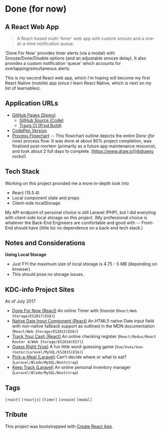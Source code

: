 # Done (for now)

## A React Web App

> A React-based multi-'timer' web app with custom snooze and a one-at-a-time notification queue.

'Done For Now' provides timer alerts (via a modal) with Snooze/Done/Disable options (and an adjustable snooze delay).
It also provides a custom notification 'queue' which accounts for overlapping/simultaneous alerts.

This is my second React web app, which I'm hoping will become my first React Native (mobile) app (once I learn React Native, which is next on my list of learnables).

## Application URLs

  - [GitHub Pages (Demo)](https://KDCinfo.github.io/done-for-now/)
    - [GitHub Source (Code)](https://github.com/KDCinfo/done-for-now)
    - [Travis CI (Prod Build)](https://travis-ci.org/KDCinfo/done-for-now)
  - [CodePen Version](https://codepen.io/KeithDC/pen/weXdEe)
  - [Process Flowchart](https://www.draw.io/?lightbox=1&highlight=0000ff&edit=_blank&layers=1&nav=1&title=done-for-now%20(6).xml#R7R1Zc6M4%2BrfsgyvJQ7u4j8dO0tmZ2una2e7e2plHbGSbbQxeTDrp%2BfUrgYRBB8hGYJw4UzVtywLEd1%2F6NDMftq9%2Fz4Ld5nMagnhmaOHrzHycGYbuazr8B438xCOa55Uj6ywK8dhh4Gv0FyAT8ehzFIJ9Y2KepnEe7ZqDyzRJwDJvjAVZlr40p63SuPnUXbAGzMDXZRCzo%2F%2BJwnyDR11NO%2FzwC4jWG%2FJonfyyCJbf11n6nOAHzgxzVfyVP28DcjM8f78JwvSlNmR%2BmpkPWZrm5aft6wOIEXQJ3MrrngS%2FVgvPQJJLXeA75SU%2FgvgZkDUXK8t%2FEnAU7wPQFdrMvH%2FZRDn4uguW6NcXSAFwbJNvY%2FhNhx%2BrN0Jz13Gw3%2BPPy3QbLfHnOFiA%2BL6C1UMap1nxLAIteJ88S7%2BD2i%2Bhs3Bsp%2FqFIAY9c5UmOaYi3cDfa1dqxR8cD%2BJoncCxJYQOyNDEKI5rE5%2Benj4%2BPsJxDBOQ5eBVCFm9whfkBJBuQZ79hFPIBRjDmAcIwl8O9GR4eGxTIyXfxYMBpuF1decDGuEHjEkBVm3jGKzq3ViVQJgqJKxWy9DwuBTg%2BoviFussCCPQuP1qFdhaG8k16HIHsghCFWTojaNkTeY0KMtXQwiO36QEx3EYUjB1DinotqWAFFyTwTwIobTDX9Ms36TrNAniT4fR%2BybH1%2BgAvEb5H7XPf6Ipc8OGX%2F8L8vwnJoDgOU%2Fh0OHmv6Xp7khmLZeN1toOePhq6XO2JLMsg4%2BNDMRBHv1o3owHWXzp72kEH1Nh0XD1uW9YtuGZmu55jus2kOo61rz2o28071%2BuEN%2ByLo6pp%2Bg6uZIQi0GJgzzI1iBn7vQxy4KftWk7NGEvfh3bNuj1ty6Mnu809Qr8UK7gQJMV6OXI1DpKYknooRElVhgAb7XkSSxn6YHFSo0cMSkx4rNixLA4YsRwFYgRIkUa6HFi%2BIj7Bfywzktpu0sT%2BDaPUfgZwjwnM%2BDNq0m3d%2FAuM%2Fd%2B5j5OF78ITxE0Bz%2FiH3IkvMrb4dVqChBqWxRGPQahOs9E0GmZcBJCNR5Cgy160QJpX6E4h5px%2F5RmW4QmkH%2BDKjND2IPPIFPXeUXcl4NIFcxImXc6lp%2FdyPMUIM%2F0FAtLBsAnCjiOcmbA3GIxEyBWDMERcQ4HqKZjKgAqjyMGBOrKW4IlF6gLz7ZsTRFQTa9JqbbFUioXqJVP28v8tGwGiArMT21u1wzQ4pcErqz2E%2Fr6J77BNCxTwy%2FHSgsOjykxVo81%2FnTdpmjCoaIE9AWm2fMCyzPbL7D11gt6G5gE%2Bm%2BMuzWjCTZTN%2BS4GyoiFdxtXbkbw9ObCnd7%2Fvtj7pHtoXGY23XOyduGOy5MQxt4ocWDqWcsTMcZyBxyNVkb01JgY%2FKCHJQXfXC0WOeZjIXRD3povwuS2i2%2B5mkWrMGvOdje5uh2v0X7%2FK52z%2Fr8ag0ZPQInNp7VB%2F%2B0L7aNwrDQB0z8d7XyuPFfaOb7ZqiGEExKcRokaVV34Pi%2BRn8ysOTJ4CGIY5RUEsVShpRy50GE5UoiQkUUxL%2FaL1jps%2BaLa5%2FDfLE0Sut1WCO0bXHsfKhWW%2Bc7Zuv83raL3S0L8nS9jgESB%2BkzN6jK0Qu3cbDPfw1nBlyAdpMmN3dDyPRpShBPUoJYSgIc3fgLQQzyY%2FFXyIhfwzt55Sy0DXpcWhtKwAt%2BBWRLzPe7OIJUIXvDlygJ05f5MgZBxkKCc630EqUtGd7Ek56CIZE9RhAIwc8aOG6j8LVkOb2%2FsSWDFA5YC3sP%2FlsssUZAcmBWKQ3aou%2F9rHjDp10jn7Xieckw3WzRV%2FLlFd08%2F7wLAymeZ%2BngQqQABEDx7prIdhW8%2BC28pMwCoqubeaQiM3j0i5GBIAy%2FpfjJ%2F3oGz4D7eBqk0s9B5D1DRWdEizn%2Fe07LCeai%2BK8%2BJAH88oYn4qTXasjAAZVCeJ1zvVBvbufMovMqD8lZbUGRdSI93%2BoLNxwKgYKmWS7JD8qU%2FyYfG29SztOKvPkJ73QKr79hwv9aVoO10r22SjGZ1dLiCBtY78%2B4qfCpcQtUWmSFyWK%2Fay5m%2BnzD4%2F2a3cV9F0UschmmkGaeaApVEa9ephCvfJiuC8rA1RS6mkIT1wgTN4Uo73uZJssgvz2MfkKovDtphUf6wDWZSBaJ3wQZLNl6caujsKqG%2FeDm5zuxuL8t7aS6WSQ0gQZ0rod5ydaF9QpMvAsLaRRRwIr2RoQHs5y8sOQQdtN0oSmZ%2F%2BIyULoIU8V1z2mpkCBxzVLhKEkKkPDN8ia0mpHsJE3oDCYe6ixFXaR5nm4F6KnjxCPf8bLE%2BZxj0uDMphR3rtX%2B2GQoFzMqcnDV6lkTUqWFc5o9dbweyaGoE9gWwmWyXtvueb9Ra7K1wbLyuLg2qktCFeX6kXf1IA%2BOTbRnX2%2B5AcvvXVB5k5Fri0o%2FusSDqrOaxmE1FXXjnPqTmoOCTBt%2BpKBuoKDZN3t4k3%2Fv%2Fia0Yd6rGLU1YzzB6V%2BLL0nxJS7NahRfanzUSVcvSDMVuzWKL%2FSO1ViXIdAYFiBWXhcLqMi%2Bt1RStek7KfVzO6LRcAuthvp6WOKJQbKG4Kw5W8QH4%2BZB5O0DPq1CtfA5DYOYCxhqsTP7XpvZYk%2FmMuiYVswerzB0MMUszih32G1iLI1v%2Bh5tV27R4r9FOSSNInaCvxd1C0rszP0mfRFCaAx6Pc9GOrqGzuPtFTY4tOyoMEvcQcySWb3hwHT6DRhOTzNDtEWLWHcDNwLQTWovmI9pRbz7g7qAagUg%2FyrKdn%2BIc1CtwqlNNoyp%2FAvR1QwWCpdahJ%2FzTBCQbQknvj2h5nP6qAwm1EzWc%2BZgkujjHrqX8r81zpCQXhTdX26oprtLokRqu8hCzYuPB7V%2BvsWVhgS9PIwc1QvD9gpGD%2BHYIwJ1jbKFkS1oEmeJwerwyJ6FCW5T7LuyQWUlG89NccOSOsMSNJ0i709hVZ4k70wCvSMi8XRJIlEh1HV9mAgaY6pWEbQqnDY1M9bEkKhH0HTN62nbSjMrN4xTyynfP%2Bd5itLyafIQR8vvxRwOcwjcwEL4f03S9C%2BR3dSMqjSnDrstcjqsx%2Bu2MlTgTtcHaUt3kazH2XoHkTMW63EjT4pZ7wuAOlCK8x5R2uctc5lv2nO%2F9sf2%2FBqM50zWTy6w8zGGr%2FN7lm53FY6ERVAIjh9e8MKK6qw02xYuNFNUo91uaQP4fSYJaRJwODucB0sSmry%2BNyVCdlwMx1ECPmxqGIaLsFn8NtvDVRje0aqSGWhOomhgvwl26OPyeQGOYmpUQsvSgWRrOUqWPz0xVNBCUvuyg%2Bxvhcgou8iWI18wImtD%2BFsTxLoaSUM1E5RuSEda%2BPTbBDtCk1mSlv6d9O4l%2Bn7y6WmCmsbm%2Br7p6ZOivQZVgmeYbh3PnfNJwyfRfDpGR83vHeolkDwy1PvLP5%2BOSQDR0dfnxTYqC6y5oWJwVwQOBKJsn4OdvCg6qctljXV4ElO9cKkaDHUJF1NBIyJPZ2CrXLa49mUIEnIYQl2QmFMQJLrR3gKMnm95rdPpphvN6f3FiLjklG8UIdv0A%2BY7ZBNh1jNKVGqSNlMRkL5PX8mzcLG6wMreF2SE7qY7u1e%2BhY0OipDY9PFurLKqp5QSq%2Bws3UwoUUuqq7okrYp4qDdMr1bWipu%2BoOUUFOp9M%2F3S3cFkeq0Ps6dyxKzxONzkUcUK1ckodX7iJY1VBFzIqUeDe0XT5ydeesEai59Utmh65%2FykVy1%2Fz8JQw5SWMRXvE2EaXmKgb08%2BaaY5rSK1R9uj7iLpqnCjKLPInoF83vx2X6T0jmgecPmsqlGV%2BbwzyLisqsSWdMZh1QvQfc4AbHyS0%2B47dpMgfL%2BO0u5zAqgL%2Bvvhp1VuKhcy9bwUT4fzNujXhUu5oDve7VqXIrPx%2F%2BLlkK9RVDemGLLYLuZzGRILwvAL2KY%2Fju3ameOaw6LusXMv5Q18zM2R9CBce%2BNi9%2BGmJMqu29NXlXryBn7su66brACguPGsFL03j2Q0ummeBKu2r2t0Ou18Eeyj5XwH6TeAcn828lGWozAYdWagy9bx6CaHv5ScI2YNlF%2F%2BJqhMeE%2FRzKnnmF0i2cfIMRNTZBBC21%2FJa3rkVcWjRyGvY1NCR5BX1Q3pSmNnpzGdqlCwNbYJ0XBEZgwow67kNQHyoltcWWNSlzhv1K%2FUr3AJroV%2BEyExSkva%2BCy1cQr9SDnpeQv9ZhMt5bd5aS5zrF00tjjPpbw4ru2GncfVNM4Al4sCvKViOroUSjM7Wu8NVlqnG2NlqC%2BTnTkJOHusKhD7tASccm7OqjBoduXlTl62x%2BRecpbNNcdm83Js5ZHPY7CqOI0ly0aScf3ryZ7dLGmShnwVTxosTw51sqdOOtJdNSqXTzmnZDujsSnvlOgzaNQyMSfejo42lLxnnUo5uI7JOc5xKJ1qi9NZ4%2FpQ7R0LOFbX0SL%2BLdOMa0vG3VTQDNElk6AZ4Vb7K8m0k4ynjShmnNN63g9DMo%2FRPljEVzlzCtHYkilKJUQzUPaIboJ4De1PJHvk62OG9vVBYoEtu78m25HH4e3%2B0sZyU3RzpF0Ol4kIo%2B%2B2oZNKp116H5nm6nWksrXTjtP3Cs9yKbrpV23tSOwrLMNUT1m67WyPz7Evhtz%2BNK0gk0OJas%2FzupI4g4Wc9LG37U5XXnDCS7ouwKRywe0cFV%2FqY5ZLG%2FySx0W9XT71KJnqn49PnaNCS13HKoibWUrTRlnqj%2BT8uyUPOlfgmJzGNkMRhCsOAlTYXDcSPlw9zCaB6i76pHDFIIaDPiGubOaggvFQ5Y101NY01KhrqDCxWRua6SJF3ULRkRZ08yDyHFV2tCuOw1Rceer%2BMRCD7Rw%2BqNjiXGwPG2nL8rR5XbfGNKjNsboZttRVFF%2FoBO9ExAOnLMrq26%2F4NK%2Bclih%2Bu4tNz7c7PHLNdlvm9xck4hKvgyvQVUzJkyL1XahamvxztTr%2BvNiTRFm30QnvBpdVhhnghz22Yx%2BoLdSdN5KphHknwrEq%2FO8Sjq6SaIMxiCkkFo6TjTaQQ9UaxSxjFXuThx%2FVt721SXtbvIFp096cq8rh6NGlvRdHsV3aRz0LgRgt5%2Bq7Nx3PQycBmUaH07M0S7GY%2BL3W3iuZvoCEnmR7nFLze1sXFSyVmxdxsM%2BJdXGTrlbiFg8qhcFZdK3l0fFDTnMFnq5VIxjO3JBzSoKBo2ynIRh8XP59OXJBoly9v1zA7WfekWjoPNllOEGhj21BTNYo10kZXzMH2Pe0BWlMaGzDqT5JQPHJSe8pBdiLT5kUoOk2%2BHTENIKuj3Q29iXwKW8rSN%2BzDOTZVG2uXkU69sqn0ympIU1hlJtIjRa2pNne%2B7GReGdMDmgVDdKs4iKlra5xrCJtrL3s1eOvpYf9eYouPaTtmRErWKoOklcO03VO5BKH4EbhMIlg35XDTuSwM1oipPBh6FqEiXBR754NsoUClH0hKD06JbxmSNiOasqD6AbL76lCiK7ctLUx9Z5pDKL3pDuvTCcwzysG6h2Xl8aDM4j9MVnp2LuVnFzGwTL0uWvpvmlbnum51P0UVWnaVG2VZRgU6numOUxxiEeBD19J4WBZQB5tXn2a4Xxo8e1j8S25iufSn7fOZ0LxCIGWGkkIyS19gd%2BWcbDfR8uOaIqAsdtKOuWZvi5MTYGTXgOdzYEcGespGnTdpw6vpw8NKAUUIw44xZRGU8pUVvYANlh7N28mkiuzd77wdTm758ltZA9zNY3mYa7asiKjw2BBUKsV%2B7THNEGy5nYFLzG0JH2ROP2VF4vu3uNfthFTB5nToGVQ0Crvgn75AqDk%2FbAI9lBAdoJAMCw41%2BSygfMCEEUHO9QT4qbITtx0QIKrmI4AWYBkTwZWjbVu8ny3L9YJ1eLTMg3BDiTzKIVf%2FgGifPOIuBgOwf%2B%2FgD%2FCT6DBFBKQFbWzaD74e7iMklU6X6Zb%2BG39DPb7rLiHUW%2BlErRTAaUs0GnQTfXQ1KUJYtKm4sVDTHcLodbmaXtBKwx8bwVa26Wa4zs%2B2xOncp3r2oacQNNLT9tjh%2Bsn61RV%2BSf11U5seZKnzU3UHE9zLFt3SHl3dfy0M6%2F95p%2Bm%2B2kHwzS8OfIsNN9xC0djEA%2BDKdTSLqxQi3Bam%2BGKRMFOyPrLNEnAMi9qtYtx7ViR4OjN09scksqpiQTe4VKGCongSVjupN0Q0g%2Bf4jja7QHWFnCQiFekw2t7qUA5r7a9qsu7OogZfMZYWPgKiMXXyF%2FAn6GWQZ5D2SGou3ER44JVcqN57NkxEodRMXJ6wRdUSBFvndUDPKSryNqSFHEb0o%2FyjIfBFta6ChHFcdSL5%2FZDYFW%2BPmdxyD0VTgkOeTFwscuNYXkGf5uI2EbWzjuvy00fl3mazm3e5QPNmgqdbZ%2FnbJ9ZTdk6W2gymJoi1u9VTQ2vpjq2Ro6npnxeN62rmjoVgWdRUyS2OX01xSsu8QXVslc1xUc2u9u%2BiCHCoYd0u4O4xd7kWLGeqv0oTzDUKcsj36teplKs1iop9abvyul7xN3vah7PdvBrlqII3QFx6GDmz2kI0Iz%2FAw%3D%3D) -- This flowchart outline depicts the entire *Done (for now)* process flow. It was done at about 80% project completion, was finalized post-mortem (primarily as a future app maintenance resource), and took about 2 full days to complete. [https://www.draw.io](@drawio rocks!)

## Tech Stack

Working on this project provided me a more in-depth look into
  - React (15.5.4)
  - Local component state and props
  - Client-side localStorage

My API endpoint of personal choice is still Laravel (PHP), but I did everyting with client-side local storage on this project.
(My professional choice is whatever the Back-End Engineers are comfortable and good with -- Front-End should have (little to) no dependence on a back-end tech stack.)

## Notes and Considerations

**Using Local Storage**

  - Just FYI the maximum size of local storage is 4.75 - 5 MB (depending on browser).
  - This should pose no storage issues.

## KDC-info Project Sites

As of July 2017

  - [Done For Now (React)](https://kdcinfo.com/app/done-for-now/) An online Timer with Snooze (`React/Web Storage/ES2017(ES8)`)
  - [Native Date Input Component (React)](https://kdcinfo.github.io/react-form-input-date-native/) An HTML5 native Date input field with non-native fallback support as outlined in the MDN documentation (`React/Web Storage/ES2015(ES6)`)
  - [Track Your Cash (React)](https://kdcinfo.com/app/register/) An online checking register (`React/Redux/React Router 4/Web Storage/ES2016(ES7)`)
  - [Guess Right (Vue)](https://kdcinfo.com/guessright/) A fun little word-guessing game (`Vue/Vuex/Vue-router/Laravel/MySQL/ES2015(ES6)`)
  - [Pick-a-Meal (Laravel)](https://kdcinfo.com/pickameal/) Can't decide where or what to eat? (`Laravel/Blade/MySQL/Bootstrap`)
  - [Keep Track (Laravel)](https://kdcinfo.com/keeptrack/) An online personal inventory manager (`Laravel/Blade/MySQL/Bootstrap`)

## Tags

`[react]` `[reactjs]` `[timer]` `[snooze]` `[modal]`

## Tribute

This project was bootstrapped with [Create React App](https://github.com/facebookincubator/create-react-app).
